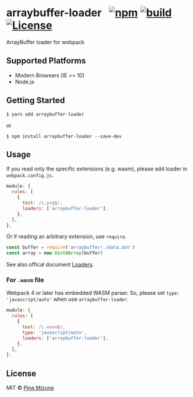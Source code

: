 # arraybuffer-loader &nbsp;&nbsp;[![npm](https://img.shields.io/npm/v/arraybuffer-loader.svg?maxAge=2592000)](https://www.npmjs.org/package/arraybuffer-loader) [![build](https://github.com/pine/arraybuffer-loader/actions/workflows/build.yml/badge.svg)](https://github.com/pine/arraybuffer-loader/actions/workflows/build.yml) [![License](https://img.shields.io/github/license/emoji-gen/clone-into.svg)](LICENSE)

ArrayBuffer loader for webpack

## Supported Platforms

- Modern Browsers (IE >= 10)
- Node.js

## Getting Started


```
$ yarn add arraybuffer-loader
```

or

```
$ npm install arraybuffer-loader --save-dev
```

## Usage
If you read only the specific extensions (e.g. wasm), please add loader in `webpack.config.js`.

```js
module: {
  rules: [
    {
      test: /\.png$/,
      loaders: ['arraybuffer-loader'],
    },
  ],
},
```

Or if reading an arbitrary extension, use `require`.

```js
const buffer = require('arraybuffer!./data.dat')
const array = new Uint8Array(buffer)
```

See also offical document [Loaders](https://webpack.js.org/concepts/loaders/).

### For `.wasm` file
Webpack 4 or later has embedded WASM parser. So, please set `type: 'javascript/auto'` when use `arraybuffer-loader`.

```js
module: {
  rules: [
    {
      test: /\.wasm$/,
      type: 'javascript/auto',
      loaders: ['arraybuffer-loader'],
    },
  ],
},
```

## License
MIT &copy; [Pine Mizune](https://profile.pine.moe)
